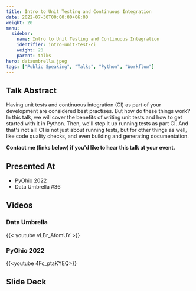 ```yaml
---
title: Intro to Unit Testing and Continuous Integration
date: 2022-07-30T00:00:00+06:00
weight: 20
menu:
  sidebar:
    name: Intro to Unit Testing and Continuous Integration
    identifier: intro-unit-test-ci
    weight: 20
    parent: talks
hero: dataumbrella.jpeg
tags: ["Public Speaking", "Talks", "Python", "Workflow"]
---
```



## Talk Abstract

Having unit tests and continuous integration (CI) as part of your development are considered best practises. But how do these things work? In this talk, we will cover the benefits of writing unit tests and how to get started with it in Python. Then, we'll step it up running tests as part CI. And that's not all! CI is not just about running tests, but for other things as well, like code quality checks, and even building and generating documentation.

**Contact me (links below) if you'd like to hear this talk at your event.**

## Presented At


- PyOhio 2022
- Data Umbrella #36


## Videos
  


### Data Umbrella 
  
{{< youtube vLBr_AfomUY >}}

### PyOhio 2022

{{<youtube 4Fc_ptaKYEQ>}}

## Slide Deck

<script defer class="speakerdeck-embed" data-id="86e166d1c291441d8ee2904f463e6db9" data-ratio="1.77777777777778" src="//speakerdeck.com/assets/embed.js"></script>
